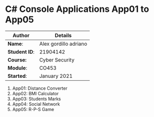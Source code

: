 # C# Console Applications App01 to App05
| Author | Details |
| ---- | ---- |
**Name**: | Alex gordillo adriano  |
**Student ID**: | 21904142 |
**Course:** | Cyber Security |
**Module**: | CO453     |
**Started**: | January 2021 |    

1. App01: Distance Converter
2. App02: BMI Calculator
3. App03: Students Marks
4. App04: Social Network
5. App05: R-P-S Game
